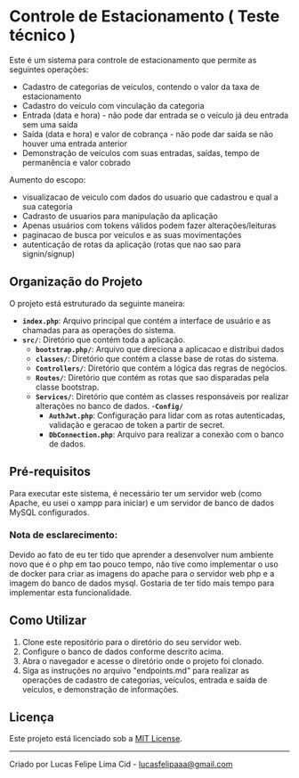 # Controle de Estacionamento ( Teste técnico )

Este é um sistema para controle de estacionamento que permite as seguintes operações:

- Cadastro de categorias de veículos, contendo o valor da taxa de estacionamento
- Cadastro do veículo com vinculação da categoria
- Entrada (data e hora) - não pode dar entrada se o veículo já deu entrada sem uma saída
- Saída (data e hora) e valor de cobrança - não pode dar saída se não houver uma entrada anterior
- Demonstração de veículos com suas entradas, saídas, tempo de permanência e valor cobrado

Aumento do escopo:

- visualizacao de veiculo com dados do usuario que cadastrou e qual a sua categoria
- Cadrasto de usuarios para manipulação da aplicação
- Apenas usuários com tokens válidos podem fazer alterações/leituras
- paginacao de busca por veiculos e as suas movimentações
- autenticação de rotas da aplicação (rotas que nao sao para signin/signup)

## Organização do Projeto

O projeto está estruturado da seguinte maneira:

- **`index.php`**: Arquivo principal que contém a interface de usuário e as chamadas para as operações do sistema.
- **`src/`**: Diretório que contém toda a aplicação.
  - **`bootstrap.php/`**: Arquivo que direciona a aplicacao e distribui dados
  - **`classes/`**: Diretório que contém a classe base de rotas do sistema.
  - **`Controllers/`**: Diretório que contém a lógica das regras de negócios.
  - **`Routes/`**: Diretório que contém as rotas que sao disparadas pela classe bootstrap.
  - **`Services/`**: Diretório que contém as classes responsáveis por realizar alterações no banco de dados.
  -**`Config/`**  
    - **`AuthJwt.php`**: Configuração para lidar com as rotas autenticadas, validação e geracao de token a partir de secret.
    - **`DbConnection.php`**: Arquivo para realizar a conexão com o banco de dados.

## Pré-requisitos

Para executar este sistema, é necessário ter um servidor web (como Apache, eu usei o xampp para iniciar) e um servidor de banco de dados MySQL configurados.

### Nota de esclarecimento:

Devido ao fato de eu ter tido que aprender a desenvolver num ambiente novo que é o php em tao pouco tempo, não tive como implementar o uso de docker para criar as imagens do apache para o servidor web php e a imagem do banco de dados mysql. Gostaria de ter tido mais tempo para implementar esta funcionalidade.

## Como Utilizar

1. Clone este repositório para o diretório do seu servidor web.
2. Configure o banco de dados conforme descrito acima.
3. Abra o navegador e acesse o diretório onde o projeto foi clonado.
4. Siga as instruções no arquivo "endpoints.md" para realizar as operações de cadastro de categorias, veículos, entrada e saída de veículos, e demonstração de informações.

## Licença

Este projeto está licenciado sob a [MIT License](LICENSE).

---
Criado por Lucas Felipe Lima Cid - lucasfelipaaa@gmail.com


